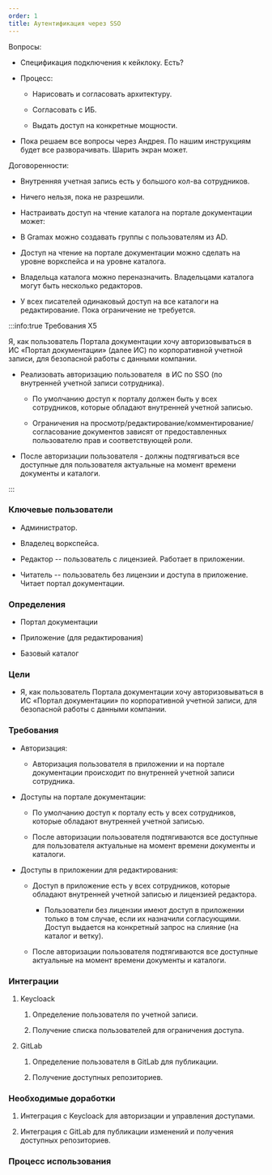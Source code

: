 ```yaml
---
order: 1
title: Аутентификация через SSO
---
```


Вопросы:

-  Спецификация подключения к кейклоку. Есть?

-  Процесс:

   -  Нарисовать и согласовать архитектуру.

   -  Согласовать с ИБ.

   -  Выдать доступ на конкретные мощности.

-  Пока решаем все вопросы через Андрея. По нашим инструкциям будет все разворачивать. Шарить экран может.

Договоренности:

-  Внутренняя учетная запись есть у большого кол-ва сотрудников.

-  Ничего нельзя, пока не разрешили.

-  Настраивать доступ на чтение каталога на портале документации может: 

-  В Gramax можно создавать группы с пользователям из AD.

-  Доступ на чтение на портале документации можно сделать на уровне воркспейса и на уровне каталога.

-  Владельца каталога можно переназначить. Владельцами каталога могут быть несколько редакторов.

-  У всех писателей одинаковый доступ на все каталоги на редактирование. Пока ограничение не требуется.

:::info:true Требования Х5

Я, как пользователь Портала документации хочу авторизовываться в ИС «Портал документации» (далее ИС) по корпоративной учетной записи, для безопасной работы с данными компании.

-  Реализовать авторизацию пользователя  в ИС по SSO (по внутренней учетной записи сотрудника).

   -  По умолчанию доступ к порталу должен быть у всех сотрудников, которые обладают внутренней учетной записью.

   -  Ограничения на просмотр/редактирование/комментирование/согласование документов зависят от предоставленных пользователю прав и соответствующей роли.

-  После авторизации пользователя - должны подтягиваться все доступные для пользователя актуальные на момент времени документы и каталоги.

:::

### Ключевые пользователи

-  Администратор.

-  Владелец воркспейса.

-  Редактор -- пользователь с лицензией. Работает в приложении.

-  Читатель -- пользователь без лицензии и доступа в приложение. Читает портал документации.

### Определения

-  Портал документации

-  Приложение (для редактирования)

-  Базовый каталог

### Цели

-  Я, как пользователь Портала документации хочу авторизовываться в ИС «Портал документации» по корпоративной учетной записи, для безопасной работы с данными компании.

### Требования

-  Авторизация:

   -  Авторизация пользователя в приложении и на портале документации происходит по  внутренней учетной записи сотрудника.

-  Доступы на портале документации:

   -  По умолчанию доступ к порталу есть  у всех сотрудников, которые обладают внутренней учетной записью.

   -  После авторизации пользователя подтягиваются все доступные для пользователя актуальные на момент времени документы и каталоги.

-  Доступы в приложении для редактирования:

   -  Доступ в приложение есть у всех сотрудников, которые обладают внутренней учетной записью и лицензией редактора.

      -  Пользователи без лицензии имеют доступ в приложении только в том случае, если их назначили согласующими. Доступ выдается на конкретный запрос на слияние (на каталог и ветку).

   -  После авторизации пользователя подтягиваются все доступные актуальные на момент времени документы и каталоги.

### Интеграции

1. Keycloack

   1. Определение пользователя по учетной записи.

   2. Получение списка пользователей для ограничения доступа.

2. GitLab

   1. Определение пользователя в GitLab для публикации.

   2. Получение доступных репозиториев.

### **Необходимые доработки**

1. Интеграция с Keycloack для авторизации и управления доступами.

2. Интеграция с GitLab для публикации изменений и получения доступных репозиториев.

### Процесс использования





#### 